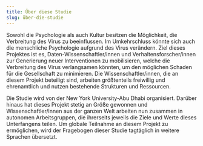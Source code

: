 ```yaml
---
title: Über diese Studie
slug: über-die-studie
---
```


Sowohl die Psychologie als auch Kultur besitzen die Möglichkeit, die Verbreitung des Virus zu beeinflussen. Im Umkehrschluss könnte sich auch die menschliche Psychologie aufgrund des Virus verändern. Ziel dieses Projektes ist es, Daten-Wissenschaftler/innen und Verhaltensforscher/innen zur Generierung neuer Interventionen zu mobilisieren, welche die Verbreitung des Virus verlangsamen könnten, um den möglichen Schaden für die Gesellschaft zu minimieren. Die Wissenschaftler/innen, die an diesem Projekt beteiligt sind, arbeiten größtenteils freiwillig und ehrenamtlich und nutzen bestehende Strukturen und Ressourcen.

Die Studie wird von der New York University-Abu Dhabi organisiert. Darüber hinaus hat dieses Projekt stetig an Größe gewonnen und Wissenschaftler/innen aus der ganzen Welt arbeiten nun zusammen in autonomen Arbeitsgruppen, die ihrerseits jeweils die Ziele und Werte dieses Unterfangens teilen. Um globale Teilnahme an diesem Projekt zu ermöglichen, wird der Fragebogen dieser Studie tagtäglich in weitere Sprachen übersetzt.

